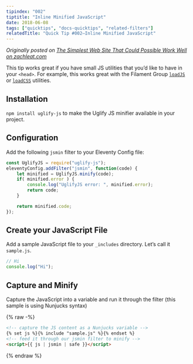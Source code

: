 ```yaml
---
tipindex: "002"
tiptitle: "Inline Minified JavaScript"
date: 2018-06-08
tags: ["quicktips", "docs-quicktips", "related-filters"]
relatedTitle: "Quick Tip #002—Inline Minified JavaScript"
---
```


_Originally posted on [The Simplest Web Site That Could Possible Work Well on zachleat.com](https://www.zachleat.com/web/that-could-possibly-work/)_

This tip works great if you have small JS utilities that you’d like to have in your `<head>`. For example, this works great with the Filament Group [`loadJS`](https://github.com/filamentgroup/loadJS) or [`loadCSS`](https://github.com/filamentgroup/loadCSS) utilities.

## Installation

`npm install uglify-js` to make the Uglify JS minifier available in your project.

## Configuration

Add the following `jsmin` filter to your Eleventy Config file:

```js
const UglifyJS = require("uglify-js");
eleventyConfig.addFilter("jsmin", function(code) {
    let minified = UglifyJS.minify(code);
    if( minified.error ) {
        console.log("UglifyJS error: ", minified.error);
        return code;
    }

    return minified.code;
});
```

## Create your JavaScript File

Add a sample JavaScript file to your `_includes` directory. Let’s call it `sample.js`.

```js
// Hi
console.log("Hi");
```

## Capture and Minify

Capture the JavaScript into a variable and run it through the filter (this sample is using Nunjucks syntax)

{% raw -%}
```html
<!-- capture the JS content as a Nunjucks variable -->
{% set js %}{% include "sample.js" %}{% endset %}
<!-- feed it through our jsmin filter to minify -->
<script>{{ js | jsmin | safe }}</script>
```
{% endraw %}

